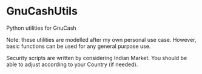 # GnuCashUtils

Python utilities for GnuCash

Note: these utilities are modelled after my own personal use case.
However, basic functions can be used for any general purpose use.

Security scripts are written by considering Indian Market. You should be able to adjust according to your Country (if needed).
